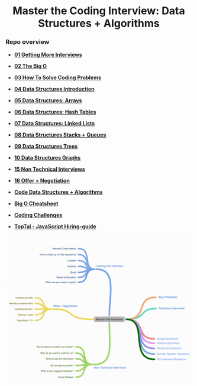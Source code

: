 <h1 align="center">Master the Coding Interview: Data Structures + Algorithms</h1>

### Repo overview
* **[01 Getting More Interviews](https://github.com/tsokac2/-_-_Data_Structures_Algorithms/blob/main/%2301_Getting_More_Interviews.MD)**
* **[02 The Big O](https://github.com/tsokac2/-_-_Data_Structures_Algorithms/blob/main/%2302_The_Big_O.MD)**

* **[03 How To Solve Coding Problems](https://github.com/tsokac2/-_-_Data_Structures_Algorithms/blob/main/%2303_How_To_Solve_Coding_Problems.MD)**

* **[04 Data Structures Introduction](https://github.com/tsokac2/-_-_Data_Structures_Algorithms/blob/main/%2304_Data_Structures_Introduction.MD)**

* **[05 Data Structures: Arrays](https://github.com/tsokac2/-_-_Data_Structures_Algorithms/blob/main/%2305_Data_Structures_Arrays.MD)**

* **[06 Data Structures: Hash Tables](https://github.com/tsokac2/-_-_Data_Structures_Algorithms/blob/main/%2306_Data_Structures_Hash_Tables.MD)**

* **[07 Data Structures: Linked Lists](https://github.com/tsokac2/-_-_Data_Structures_Algorithms/blob/main/%2307_Data_Structures_Linked_Lists.MD)**

* **[08 Data Structures Stacks + Queues](https://github.com/tsokac2/-_-_Data_Structures_Algorithms/blob/main/%2308_Data_Structures_Stacks_%2B_Queues.MD)**

* **[09 Data Structures Trees](https://github.com/tsokac2/-_-_Data_Structures_Algorithms/blob/main/%2309_Data_Structures_Trees.MD)**

* **[10 Data Structures Graphs](https://github.com/tsokac2/-_-_Data_Structures_Algorithms/blob/main/%2310_Data_Structures_Graphs.MD)**



* **[15 Non Technical Interviews](https://github.com/tsokac2/-_-_Data_Structures_Algorithms/blob/main/%2315_Non_Technical_Interviews.MD)**

* **[16 Offer + Negotiation](https://github.com/tsokac2/-_-_Data_Structures_Algorithms/blob/main/%2316_Offer_%2B_Negotiation.MD)**





* **[Code Data Structures + Algorithms](https://github.com/aneagoie/ztm-master-the-coding-interview-ds-algo)**


* **[Big O Cheatsheet](https://www.bigocheatsheet.com/)**



* **[Coding Challenges](https://github.com/tsokac2/-_-_Data_Structures_Algorithms/blob/main/Coding_Challenges.MD)**


* **[TopTal - JavaScript Hiring-guide](https://www.toptal.com/javascript#hiring-guide)**



![Img_01](https://github.com/tsokac2/-_-_Data_Structures_Algorithms/blob/main/src/01.png)



